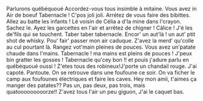 Parlurons québéquoué Accordez-vous tous insimble à mitaine. Vous avez in Air de boeuf Tabernacle ! C'pos joli joli. Arrétez de vous faire des bibittes. Allez au batte les infants ! Lé voisin de Célia a d'la mine dans l'crayon. Sachez le. Ayez les garcettes en l'air et arrêtez de chigner ! Câlice ! J'é les de'fils qui se touchent. Taber taber tabernacle. Encor' un aut'là ! un aut' ptit shot de whisky. Pou' fair' passer mon air caduque. Z'avez la merd' qu'colle au cul pourtant là. Rangez vot'main pleines de pouces. Vous avez un'patate chaude dans l'mains. Tabernacle ! ma mains est pleins de pouces ! J'peux bin gratter les gosses ! Tabernacle qu'cey bon !! et pouis j'adure parlu en québéquoué oussi ! Z'etes tous des robineux!J'porte un chandail rouge. J'ai capoté. Pantoute. On se retrouve dans une foufoune ce soir. On va ficher le camp aux foufounes électriques et faire les caves. Hey mon amii, t'aimes ça manger des patates?? Pas un, pas deux, pas trois, mais quatooooooooorze!! Z'avez tous l'air un peu giguon, J'ai le caquet bas.
